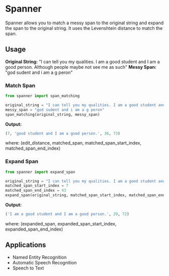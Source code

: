 # Spanner

Spanner allows you to match a messy span to the original string and expand the span to the original string. It uses the Levenshtein distance to match the span.

## Usage

**Original String:** "I can tell you my qualities. I am a good student and I am a good person. Although people maybe not see me as such"
**Messy Span:** "god sudent and i am a g peron"

### Match Span

```python
from spanner import span_matching

original_string = "I can tell you my qualities. I am a good student and I am a good person. Although people maybe not see me as such"
messy_span = "god sudent and i am a g peron"
span_matching(original_string, messy_span)
```

**Output:**

```python
(7, 'good student and I am a good person.', 36, 73)
```

where: (edit_distance, matched_span, matched_span_start_index, matched_span_end_index)

### Expand Span

```python
from spanner import expand_span

original_string = "I can tell you my qualities. I am a good student and I am a good person. Although people maybe not see me as such"
matched_span_start_index = 7
matched_span_end_index = 43
expand_span(original_string, matched_span_start_index, matched_span_end_index)
```

**Output:**

```python
('I am a good student and I am a good person.', 29, 72)
```

where: (expanded_span, expanded_span_start_index, expanded_span_end_index)

## Applications

- Named Entity Recognition
- Automatic Speech Recognition
- Speech to Text

